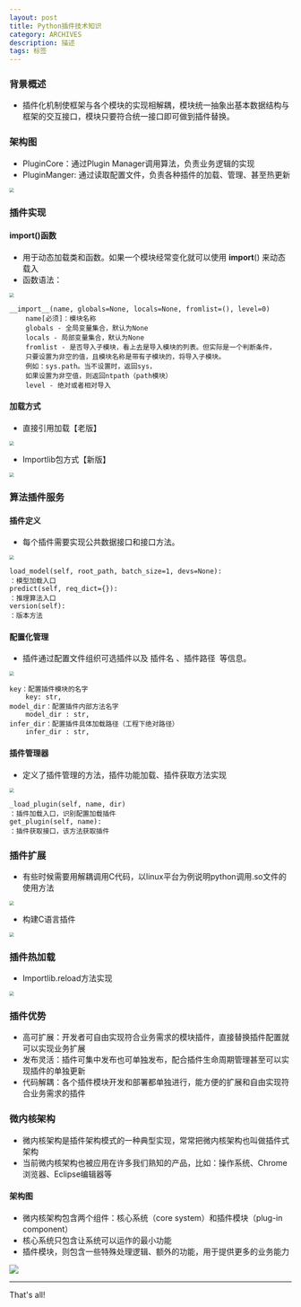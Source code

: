 ```yaml
---
layout: post
title: Python插件技术知识
category: ARCHIVES
description: 描述
tags: 标签
---
```


### 背景概述
* 插件化机制使框架与各个模块的实现相解耦，模块统一抽象出基本数据结构与框架的交互接口，模块只要符合统一接口即可做到插件替换。

### 架构图
* PluginCore：通过Plugin Manager调用算法，负责业务逻辑的实现
* PluginManger: 通过读取配置文件，负责各种插件的加载、管理、甚至热更新

<img src="../../assets/images/Plugin_System.png" style="zoom:50%;" />

### 插件实现
#### __import__()函数
* 用于动态加载类和函数。如果一个模块经常变化就可以使用 __import__() 来动态载入
* 函数语法：

<img src="../../assets/images/import.png" style="zoom:50%;" />

```
__import__(name, globals=None, locals=None, fromlist=(), level=0)
	name[必须]：模块名称
	globals - 全局变量集合，默认为None
	locals - 局部变量集合，默认为None
	fromlist - 是否导入子模块，看上去是导入模块的列表。但实际是一个判断条件，
	只要设置为非空的值，且模块名称是带有子模块的，将导入子模块。
	例如：sys.path。当不设置时，返回sys，
	如果设置为非空值，则返回ntpath（path模块）
	level - 绝对或者相对导入
```

#### 加载方式
* 直接引用加载【老版】

<img src="../../assets/images/plugin_load_1.png" style="zoom:50%;" />

* Importlib包方式【新版】

<img src="../../assets/images/plugin_load_2.png" style="zoom:50%;" />

### 算法插件服务
#### 插件定义
* 每个插件需要实现公共数据接口和接口方法。

<img src="../../assets/images/plugin_1.png" style="zoom:50%;" />

```
load_model(self, root_path, batch_size=1, devs=None):
：模型加载入口
predict(self, req_dict={}):
：推理算法入口
version(self):
：版本方法
```

#### 配置化管理
* 插件通过配置文件组织可选插件以及 插件名 、插件路径  等信息。

<img src="../../assets/images/plugin_2.png" style="zoom:50%;" />

```
key：配置插件模块的名字
	key: str,
model_dir：配置插件内部方法名字
	model_dir : str, 
infer_dir：配置插件具体加载路径（工程下绝对路径）
	infer_dir : str, 
```

#### 插件管理器
* 定义了插件管理的方法，插件功能加载、插件获取方法实现

<img src="../../assets/images/plugin_3.png" style="zoom:50%;" />

```
_load_plugin(self, name, dir)
：插件加载入口，识别配置加载插件
get_plugin(self, name):
：插件获取接口，该方法获取插件
```

### 插件扩展
* 有些时候需要用解耦调用C代码，以linux平台为例说明python调用.so文件的使用方法

<img src="../../assets/images/plugin_4.png" style="zoom:50%;" />

* 构建C语言插件

<img src="../../assets/images/plugin_5.png" style="zoom:50%;" />

### 插件热加载
* Importlib.reload方法实现

<img src="../../assets/images/plugin_6.png" style="zoom:50%;" />

### 插件优势
* 高可扩展：开发者可自由实现符合业务需求的模块插件，直接替换插件配置就可以实现业务扩展
* 发布灵活：插件可集中发布也可单独发布，配合插件生命周期管理甚至可以实现插件的单独更新
* 代码解耦：各个插件模块开发和部署都单独进行，能方便的扩展和自由实现符合业务需求的插件

### 微内核架构
* 微内核架构是插件架构模式的一种典型实现，常常把微内核架构也叫做插件式架构
* 当前微内核架构也被应用在许多我们熟知的产品，比如：操作系统、Chrome浏览器、Eclipse编辑器等
#### 架构图
* 微内核架构包含两个组件：核心系统（core system）和插件模块（plug-in component）
* 核心系统只包含让系统可以运作的最小功能
* 插件模块，则包含一些特殊处理逻辑、额外的功能，用于提供更多的业务能力

![](../../assets/images/Core_System.png)

---
That's all!
